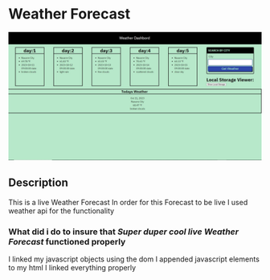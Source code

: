 # Weather Forecast
![alt text](./assets/images/weather-forecast.jpg)


## Description
This is a live Weather Forecast
In order for this Forecast to be live I used weather api for the functionality


### What did i do to insure that *Super duper cool live Weather Forecast* functioned properly
I linked my javascript objects using the dom
I appended javascript elements to my html
I linked everything properly

    